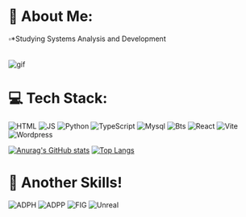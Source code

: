 # 👀 About Me:
▫*Studying Systems Analysis and Development
<br>
<br>
<br>
![gif](https://media.tenor.com/_DOBjnGspYAAAAAC/code-coding.gif)



# 💻 Tech Stack:
![HTML](https://img.shields.io/badge/HTML5-E34F26?style=for-the-badge&logo=html5&logoColor=white)
![JS](https://img.shields.io/badge/JavaScript-323330?style=for-the-badge&logo=javascript&logoColor=F7DF1E)
![Python](https://img.shields.io/badge/Python-FFD43B?style=for-the-badge&logo=python&logoColor=blue)
![TypeScript](https://img.shields.io/badge/TypeScript-007ACC?style=for-the-badge&logo=typescript&logoColor=white)
![Mysql](https://img.shields.io/badge/MySQL-005C84?style=for-the-badge&logo=mysql&logoColor=white)
![Bts](https://img.shields.io/badge/Bootstrap-563D7C?style=for-the-badge&logo=bootstrap&logoColor=white)
![React](https://img.shields.io/badge/React-20232A?style=for-the-badge&logo=react&logoColor=61DAFB)
![Vite](https://img.shields.io/badge/Vite-B73BFE?style=for-the-badge&logo=vite&logoColor=FFD62E)
![Wordpress](	https://img.shields.io/badge/Wordpress-21759B?style=for-the-badge&logo=wordpress&logoColor=white) <br>

[![Anurag's GitHub stats](https://github-readme-stats.vercel.app/api?username=DxmLima&theme=merko)](https://github.com/anuraghazra/github-readme-stats)
[![Top Langs](https://github-readme-stats.vercel.app/api/top-langs/?username=DxmLima&theme=merko)](https://github.com/anuraghazra/github-readme-stats)

# 🚀 Another Skills!
![ADPH](https://img.shields.io/badge/Adobe%20Photoshop-31A8FF?style=for-the-badge&logo=Adobe%20Photoshop&logoColor=black)
![ADPP](https://img.shields.io/badge/Adobe%20Premiere%20Pro-9999FF?style=for-the-badge&logo=Adobe%20Premiere%20Pro&logoColor=white)
![FIG](https://img.shields.io/badge/Figma-F24E1E?style=for-the-badge&logo=figma&logoColor=white)
![Unreal](https://img.shields.io/badge/-Unreal%20Engine-313131?style=for-the-badge&logo=unreal-engine&logoColor=white)



<!-- Proudly created with GPRM ( https://gprm.itsvg.in ) -->
